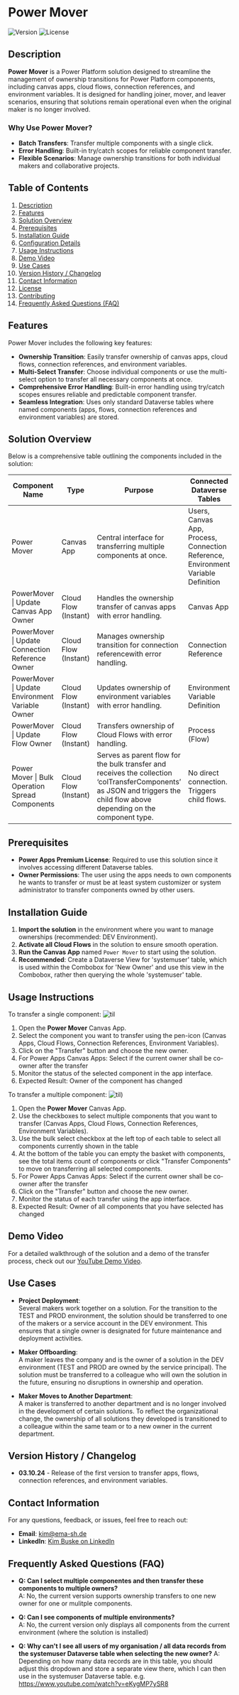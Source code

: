 # Power Mover

![Version](https://img.shields.io/badge/version-1.0-blue) ![License](https://img.shields.io/badge/license-MIT-green)

## Description
**Power Mover** is a Power Platform solution designed to streamline the management of ownership transitions for Power Platform components, including canvas apps, cloud flows, connection references, and environment variables. It is designed for handling joiner, mover, and leaver scenarios, ensuring that solutions remain operational even when the original maker is no longer involved.

### Why Use Power Mover?
- **Batch Transfers**: Transfer multiple components with a single click.
- **Error Handling**: Built-in try/catch scopes for reliable component transfer.
- **Flexible Scenarios**: Manage ownership transitions for both individual makers and collaborative projects.

## Table of Contents
1. [Description](#description)
2. [Features](#features)
3. [Solution Overview](#solution-overview)
4. [Prerequisites](#prerequisites)
5. [Installation Guide](#installation-guide)
6. [Configuration Details](#configuration-details)
7. [Usage Instructions](#usage-instructions)
8. [Demo Video](#demo-video)
9. [Use Cases](#use-cases)
10. [Version History / Changelog](#version-history--changelog)
11. [Contact Information](#contact-information)
12. [License](#license)
13. [Contributing](#contributing)
14. [Frequently Asked Questions (FAQ)](#frequently-asked-questions-faq)

## Features
Power Mover includes the following key features:

- **Ownership Transition**: Easily transfer ownership of canvas apps, cloud flows, connection references, and environment variables.
- **Multi-Select Transfer**: Choose individual components or use the multi-select option to transfer all necessary components at once.
- **Comprehensive Error Handling**: Built-in error handling using try/catch scopes ensures reliable and predictable component transfer.
- **Seamless Integration**: Uses only standard Dataverse tables where named components (apps, flows, connection references and environment variables) are stored.

## Solution Overview
Below is a comprehensive table outlining the components included in the solution:

| **Component Name**                                 | **Type**                  | **Purpose**                                                                                                         | **Connected Dataverse Tables**                        |
|----------------------------------------------------|--------------------------|--------------------------------------------------------------------------------------------------------------------|------------------------------------------------------|
| Power Mover                                        | Canvas App               | Central interface for transferring multiple components at once.                                                    | Users, Canvas App, Process, Connection Reference, Environment Variable Definition |
| PowerMover \| Update Canvas App Owner              | Cloud Flow (Instant)     | Handles the ownership transfer of canvas apps with error handling.                                                 | Canvas App                                           |
| PowerMover \| Update Connection Reference Owner    | Cloud Flow (Instant)     | Manages ownership transition for connection referencewith error handling.                                          | Connection Reference                                 |
| PowerMover \| Update Environment Variable Owner    | Cloud Flow (Instant)     | Updates ownership of environment variables with error handling.                                                    | Environment Variable Definition                      |
| PowerMover \| Update Flow Owner                    | Cloud Flow (Instant)     | Transfers ownership of Cloud Flows with error handling.                                                            | Process (Flow)                                       |
| Power Mover \| Bulk Operation Spread Components    | Cloud Flow (Instant)     | Serves as parent flow for the bulk transfer and receives the collection ‘colTransferComponents’ as JSON and triggers the child flow above depending on the component type.                              | No direct connection. Triggers child flows.                                  |

## Prerequisites
- **Power Apps Premium License**: Required to use this solution since it involves accessing different Dataverse tables.
- **Owner Permissions**: The user using the apps needs to own components he wants to transfer or must be at least system customizer or system administrator to transfer components owned by other users.

## Installation Guide
1. **Import the solution** in the environment where you want to manage ownerships (recommended: DEV Environment).
2. **Activate all Cloud Flows** in the solution to ensure smooth operation.
3. **Run the Canvas App** named `Power Mover` to start using the solution.
4. **Recommended**: Create a Dataverse View for 'systemuser' table, which is used within the Combobox for 'New Owner' and use this view in the Combobox, rather then querying the whole 'systemuser' table.


## Usage Instructions
To transfer a single component:
![til](https://i.imgur.com/A7iwJcP.gif)
1. Open the **Power Mover** Canvas App.
2. Select the component you want to transfer using the pen-icon (Canvas Apps, Cloud Flows, Connection References, Environment Variables).
3. Click on the "Transfer" button and choose the new owner.
4. For Power Apps Canvas Apps: Select if the current owner shall be co-owner after the transfer
5. Monitor the status of the selected component in the app interface.
6. Expected Result: Owner of the component has changed


To transfer a multiple component:
![til](https://i.imgur.com/cx89tFD.gif))
1. Open the **Power Mover** Canvas App.
2. Use the checkboxes to select multiple components that you want to transfer (Canvas Apps, Cloud Flows, Connection References, Environment Variables).
3. Use the bulk select checkbox at the left top of each table to select all components currently shown in the table
4. At the bottom of the table you can empty the basket with components, see the total items count of components or click "Transfer Components" to move on transferring all selected components.
5. For Power Apps Canvas Apps: Select if the current owner shall be co-owner after the transfer
6. Click on the "Transfer" button and choose the new owner.
7. Monitor the status of each transfer using the app interface.
8. Expected Result: Owner of all components that you have selected has changed

## Demo Video
For a detailed walkthrough of the solution and a demo of the transfer process, check out our [YouTube Demo Video](https://www.youtube.com/watch?v=YTRn53FgTJI).

## Use Cases
- **Project Deployment**:  
  Several makers work together on a solution. For the transition to the TEST and PROD environment, the solution should be transferred to one of the makers or a service account in the DEV environment. This ensures that a single owner is designated for future maintenance and deployment activities.
  
- **Maker Offboarding**:  
  A maker leaves the company and is the owner of a solution in the DEV environment (TEST and PROD are owned by the service principal). The solution must be transferred to a colleague who will own the solution in the future, ensuring no disruptions in ownership and operation.
  
- **Maker Moves to Another Department**:  
  A maker is transferred to another department and is no longer involved in the development of certain solutions. To reflect the organizational change, the ownership of all solutions they developed is transitioned to a colleague within the same team or to a new owner in the current department.

## Version History / Changelog
- **03.10.24** - Release of the first version to transfer apps, flows, connection references, and environment variables.

## Contact Information
For any questions, feedback, or issues, feel free to reach out:

- **Email**: [kim@ema-sh.de](mailto:kim@ema-sh.de)
- **LinkedIn**: [Kim Buske on LinkedIn](https://www.linkedin.com/in/kim-buske/)

## Frequently Asked Questions (FAQ)
- **Q: Can I select multiple componentes and then transfer these components to multiple owners?**  
  A: No, the current version supports ownership transfers to one new owner for one or mulitple components.
  
- **Q: Can I see components of multiple environments?**  
  A: No, the current version only displays all components from the current environment (where the solution is installed)

- **Q: Why can't I see all users of my organisation / all data records from the systemuser Dataverse table when selecting the new owner?**
  A: Depending on how many data records are in this table, you should adjust this dropdown and store a separate view there, which I can then use in the systemuser Dataverse table. e.g. https://www.youtube.com/watch?v=eKygMP7ySR8
